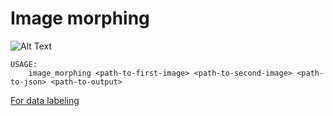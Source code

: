 # Image morphing

![Alt Text](./data/sample.gif)

```
USAGE:
    image_morphing <path-to-first-image> <path-to-second-image> <path-to-json> <path-to-output>
```

[For data labeling](https://martins0n.github.io/stat_kek/#/line_draw)
